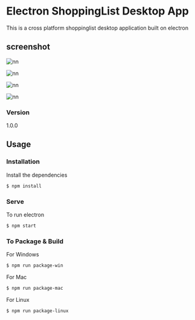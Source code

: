 # Electron ShoppingList Desktop App

This is a cross platform shoppinglist desktop application built on electron

## screenshot

![nn](https://user-images.githubusercontent.com/12325386/30736976-70fdecd2-9fb7-11e7-82a9-078d822e251e.JPG)


![nn](https://user-images.githubusercontent.com/12325386/30737004-916cec52-9fb7-11e7-9ed3-1e8b963fc635.JPG)

![nn](https://user-images.githubusercontent.com/12325386/30737016-a1bdc036-9fb7-11e7-9ac1-7532b1060057.JPG)

![nn](https://user-images.githubusercontent.com/12325386/30737084-de945394-9fb7-11e7-884d-5d49e7e5046f.JPG)

### Version
1.0.0

## Usage

### Installation

Install the dependencies

```sh
$ npm install
```

### Serve
To run electron

```sh
$ npm start
```

### To Package & Build

For Windows

```sh
$ npm run package-win
```

For Mac

```sh
$ npm run package-mac
```

For Linux

```sh
$ npm run package-linux
```
